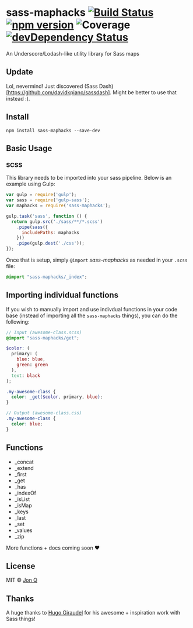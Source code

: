 # sass-maphacks [![Build Status](https://travis-ci.org/ItsJonQ/sass-maphacks.svg?branch=master)](https://travis-ci.org/ItsJonQ/sass-maphacks) [![npm version](https://badge.fury.io/js/sass-maphacks.svg)](https://badge.fury.io/js/sass-maphacks) ![Coverage](https://img.shields.io/badge/coverage-100%25-green.svg) [![devDependency Status](https://david-dm.org/itsjonq/sass-maphacks/dev-status.svg)](https://david-dm.org/itsjonq/sass-maphacks#info=devDependencies)

An Underscore/Lodash-like utility library for Sass maps

## Update

Lol, nevermind! Just discovered (Sass Dash)[https://github.com/davidkpiano/sassdash]. Might be better to use that instead :).

## Install
```
npm install sass-maphacks --save-dev
```

## Basic Usage

### SCSS
This library needs to be imported into your sass pipeline. Below is an example using Gulp:

```javascript
var gulp = require('gulp');
var sass = require('gulp-sass');
var maphacks = require('sass-maphacks');

gulp.task('sass', function () {
  return gulp.src('./sass/**/*.scss')
    .pipe(sass({
      includePaths: maphacks
    }))
    .pipe(gulp.dest('./css'));
});
```

Once that is setup, simply `@import` *sass-maphacks* as needed in your `.scss` file:

```scss
@import "sass-maphacks/_index";
```

## Importing individual functions

If you wish to manually import and use indivdual functions in your code base (instead of importing all the `sass-maphacks` things), you can do the following:

```scss
// Input (awesome-class.scss)
@import "sass-maphacks/get";

$color: (
  primary: (
    blue: blue,
    green: green
  ),
  text: black
);

.my-awesome-class {
  color: _get($color, primary, blue);
}

// Output (awesome-class.css)
.my-awesome-class {
  color: blue;
}
```

## Functions

- _concat
- _extend
- _first
- _get
- _has
- _indexOf
- _isList
- _isMap
- _keys
- _last
- _set
- _values
- _zip

More functions + docs coming soon ❤️


## License

MIT © [Jon Q](https://jonquach.com)


## Thanks

A huge thanks to [Hugo Giraudel](http://hugogiraudel.com/) for his awesome + inspiration work with Sass things!
